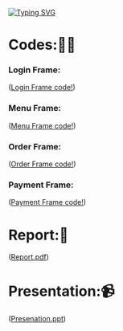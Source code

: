 [![Typing SVG](https://readme-typing-svg.herokuapp.com?size=25&color=009197&lines=Restaurant+Management+System+🥘)](https://git.io/typing-svg)


# Codes:🧑‍💻

### Login Frame:
([Login Frame code!](https://github.com/AbhishekTungala/CSE310-Java-Project/blob/b6fbc64f63c2c7cbad793043c5a657ba8ff279bb/LoginFrame.java))

### Menu Frame:
([Menu Frame code!](https://github.com/AbhishekTungala/CSE310-Java-Project/blob/d5dcf44ee80037739fd00fce61098d46506d0a2e/MenuFrame.java))

### Order Frame:
([Order Frame code!](https://github.com/AbhishekTungala/CSE310-Java-Project/blob/d5dcf44ee80037739fd00fce61098d46506d0a2e/OrderFrame.java))

### Payment Frame:
([Payment Frame code!](https://github.com/AbhishekTungala/CSE310-Java-Project/blob/c0f7e4dab9d7bf8cbdfbdd26b2368d12dd7aba15/PaymentFrame.java))

# Report:📑
([Report.pdf](https://github.com/AbhishekTungala/CSE310-Java-Project/blob/e8b6734c7f5a4f99ad01a855a3340ef84036ac26/Restaurant%20Management%20System%20Report.pdf))

# Presentation:📹
([Presenation.ppt](https://github.com/AbhishekTungala/CSE310-Java-Project/blob/e8b6734c7f5a4f99ad01a855a3340ef84036ac26/Restaurant%20Management%20System%20Presentation.pptx))

